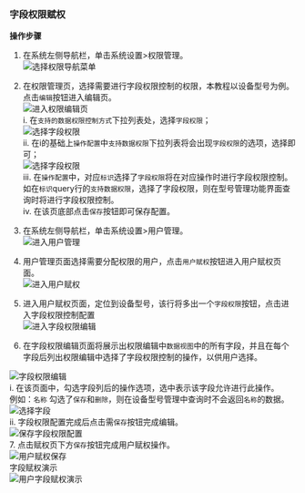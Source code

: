 ### 字段权限赋权
**操作步骤**
1. 在系统左侧导航栏，单击系统设置>权限管理。  
![选择权限导航菜单](../images/system/permission-choose.png)  
2. 在权限管理页，选择需要进行字段权限控制的权限，本教程以设备型号为例。点击`编辑`按钮进入编辑页。  
![进入权限编辑页](../images/system/permission-update.png)  
 i. 在`支持的数据权限控制方式`下拉列表处，选择`字段权限`；  
 ![选择字段权限](../images/system/column-setting.png)   
 ii. 在i的基础上`操作配置`中`支持数据权限`下拉列表将会出现`字段权限`的选项，选择即可；  
 ![选择字段权限](../images/system/column-choose.png)  
 iii. 在`操作配置`中，对应`标识`选择了`字段权限`将在对应操作时进行字段权限控制。  
 如在`标识`query行的`支持数据权限`，选择了字段权限，则在型号管理功能界面查询时将进行字段权限控制。  
 iv. 在该页底部点击`保存`按钮即可保存配置。  
3. 在系统左侧导航栏，单击系统设置>用户管理。  
![进入用户管理](../images/system/choose-permission.png)  
4. 用户管理页面选择需要分配权限的用户，点击`用户赋权`按钮进入用户赋权页面。  
![进入用户赋权](../images/system/into-permission-setting.png)  
  
5. 进入用户赋权页面，定位到设备型号，该行将多出一个`字段权限`按钮，点击进入字段权限控制配置  
![进入字段权限编辑](../images/system/into-field-access.png)  
  
6. 在字段权限编辑页面将展示出权限编辑中`数据视图`中的所有字段，并且在每个字段后列出权限编辑中选择了字段权限控制的操作，以供用户选择。  
  
![字段权限编辑](../images/system/update-field-access.png)  
i. 在该页面中，勾选字段列后的操作选项，选中表示该字段允许进行此操作。  
例如：`名称` 勾选了`保存`和`删除`，则在设备型号管理中查询时不会返回`名称`的数据。  
![选择字段](../images/system/choose-field.png)  
ii. 字段权限配置完成后点击需`保存`按钮完成编辑。  
![保存字段权限配置](../images/system/save-field-access.png)  
7. 点击赋权页下方`保存`按钮完成用户赋权操作。  
![用户赋权保存](../images/system/permission-setting-save.png)  
字段赋权演示  
![用户字段赋权演示](../images/system/field-access-play.gif) 
